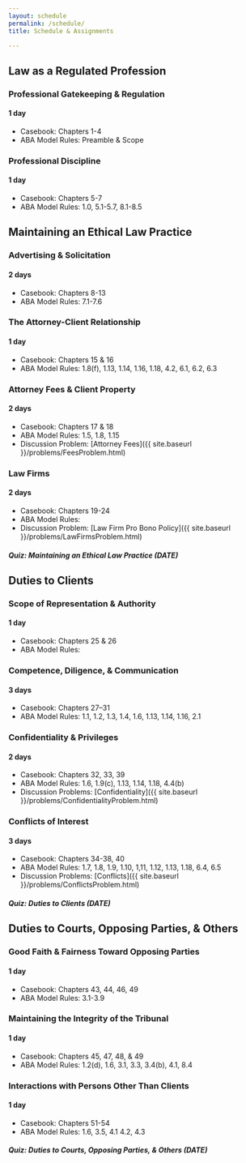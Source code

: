 ```yaml
---
layout: schedule
permalink: /schedule/
title: Schedule & Assignments

---
```


## Law as a Regulated Profession

### Professional Gatekeeping & Regulation

#### 1 day

- Casebook: Chapters 1-4
- ABA Model Rules: Preamble & Scope

### Professional Discipline

#### 1 day

- Casebook: Chapters 5-7
- ABA Model Rules: 1.0, 5.1-5.7, 8.1-8.5

## Maintaining an Ethical Law Practice

### Advertising & Solicitation

#### 2 days

- Casebook: Chapters 8-13
- ABA Model Rules: 7.1-7.6

### The Attorney-Client Relationship

#### 1 day

- Casebook: Chapters 15 & 16
- ABA Model Rules: 1.8(f), 1.13, 1.14, 1.16, 1.18, 4.2, 6.1, 6.2, 6.3

### Attorney Fees & Client Property

#### 2 days

- Casebook: Chapters 17 & 18
- ABA Model Rules: 1.5, 1.8, 1.15
- Discussion Problem: [Attorney Fees]({{ site.baseurl }}/problems/FeesProblem.html)

### Law Firms

#### 2 days

- Casebook: Chapters 19-24
- ABA Model Rules:
- Discussion Problem: [Law Firm Pro Bono Policy]({{ site.baseurl }}/problems/LawFirmsProblem.html)

##### Quiz: Maintaining an Ethical Law Practice (DATE)

## Duties to Clients

### Scope of Representation & Authority

#### 1 day

- Casebook: Chapters 25 & 26
- ABA Model Rules:

### Competence, Diligence, & Communication

#### 3 days

- Casebook: Chapters 27–31
- ABA Model Rules: 1.1, 1.2, 1.3, 1.4, 1.6, 1.13, 1.14, 1.16, 2.1

### Confidentiality & Privileges

#### 2 days

- Casebook: Chapters 32, 33, 39
- ABA Model Rules: 1.6, 1.9(c), 1.13, 1.14, 1.18, 4.4(b)
- Discussion Problems: [Confidentiality]({{ site.baseurl }}/problems/ConfidentialityProblem.html)

### Conflicts of Interest

#### 3 days

- Casebook: Chapters 34-38, 40
- ABA Model Rules: 1.7, 1.8, 1.9, 1.10, 1,11, 1.12, 1.13, 1.18, 6.4, 6.5
- Discussion Problems: [Conflicts]({{ site.baseurl }}/problems/ConflictsProblem.html)

##### Quiz: Duties to Clients (DATE)

## Duties to Courts, Opposing Parties, & Others

### Good Faith & Fairness Toward Opposing Parties

#### 1 day

- Casebook: Chapters 43, 44, 46, 49
- ABA Model Rules: 3.1-3.9

### Maintaining the Integrity of the Tribunal

#### 1 day

- Casebook: Chapters 45, 47, 48, & 49
- ABA Model Rules: 1.2(d), 1.6, 3.1, 3.3, 3.4(b), 4.1, 8.4

### Interactions with Persons Other Than Clients

#### 1 day

- Casebook: Chapters 51-54
- ABA Model Rules: 1.6, 3.5, 4.1 4.2, 4.3

##### Quiz: Duties to Courts, Opposing Parties, & Others (DATE)
